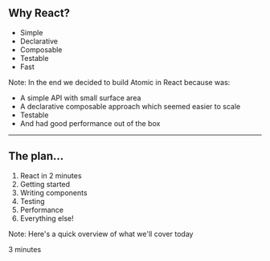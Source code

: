 ## Why React?
- Simple
- Declarative
- Composable
- Testable
- Fast

Note:
In the end we decided to build Atomic in React because was:
- A simple API with small surface area
- A declarative composable approach which seemed easier to scale
- Testable
- And had good performance out of the box

---

## The plan...
1. React in 2 minutes
2. Getting started
3. Writing components
5. Testing
6. Performance
7. Everything else!

Note:
Here's a quick overview of what we'll cover today
  
3 minutes

